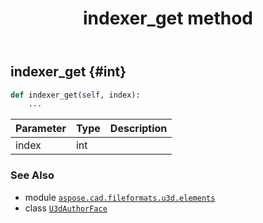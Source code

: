 ﻿---
title: indexer_get method
second_title: Aspose.CAD for Python via .NET API References
description: 
type: docs
weight: 20
url: /python-net/aspose.cad.fileformats.u3d.elements/u3dauthorface/indexer_get/
is_root: false
---

## indexer_get {#int}





```python
def indexer_get(self, index):
    ...
```


| Parameter | Type | Description |
| :- | :- | :- |
| index | int |  |



### See Also
* module [`aspose.cad.fileformats.u3d.elements`](../../)
* class [`U3dAuthorFace`](/cad/python-net/aspose.cad.fileformats.u3d.elements/u3dauthorface)
